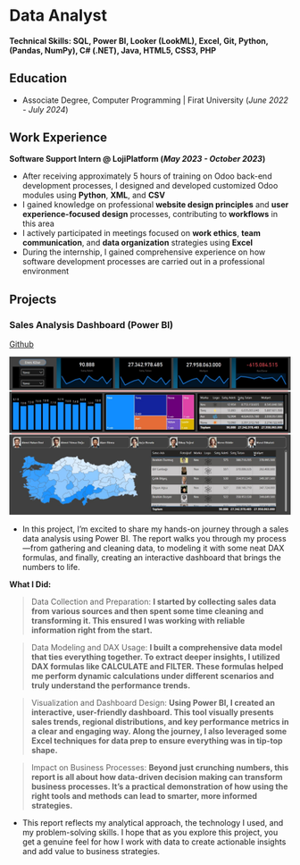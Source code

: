 # Data Analyst

#### Technical Skills: SQL, Power BI, Looker (LookML), Excel, Git, Python, (Pandas, NumPy), C# (.NET), Java, HTML5, CSS3, PHP

## Education
- Associate Degree, Computer Programming | Firat University (_June 2022 - July 2024_)

## Work Experience
**Software Support Intern @ LojiPlatform (_May 2023 - October 2023_)**
- After receiving approximately 5 hours of training on Odoo back-end development processes, I designed and developed customized Odoo modules using **Python**, **XML**, and **CSV**
- I gained knowledge on professional **website design principles** and **user experience-focused design** processes, contributing to **workflows** in this area
- I actively participated in meetings focused on **work ethics**, **team communication**, and **data organization** strategies using **Excel**
- During the internship, I gained comprehensive experience on how software development processes are carried out in a professional environment

## Projects
### Sales Analysis Dashboard (Power BI)
[Github](https://github.com/enskose/Power-BI-Analysis/tree/main)

![satis_dashboard](assets/img/satis_dashboard.jpg)

- In this project, I’m excited to share my hands-on journey through a sales data analysis using Power BI. The report walks you through my process—from gathering and cleaning data, to modeling it with some neat DAX formulas, and finally, creating an interactive dashboard that brings the numbers to life.

**What I Did:**

> Data Collection and Preparation:
> **I started by collecting sales data from various sources and then spent some time cleaning and transforming it. This ensured I was working with reliable information right from the start.**

> Data Modeling and DAX Usage: 
> **I built a comprehensive data model that ties everything together. To extract deeper insights, I utilized DAX formulas like CALCULATE and FILTER. These formulas helped me perform dynamic calculations under different scenarios and truly understand the performance trends.**

> Visualization and Dashboard Design:
> **Using Power BI, I created an interactive, user-friendly dashboard. This tool visually presents sales trends, regional distributions, and key performance metrics in a clear and engaging way. Along the journey, I also leveraged some Excel techniques for data prep to ensure everything was in tip-top shape.**

> Impact on Business Processes:
> **Beyond just crunching numbers, this report is all about how data-driven decision making can transform business processes. It’s a practical demonstration of how using the right tools and methods can lead to smarter, more informed strategies.**

- This report reflects my analytical approach, the technology I used, and my problem-solving skills. I hope that as you explore this project, you get a genuine feel for how I work with data to create actionable insights and add value to business strategies.


